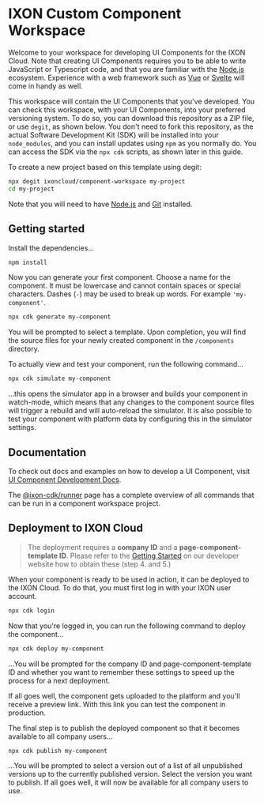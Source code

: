 # IXON Custom Component Workspace

Welcome to your workspace for developing UI Components for the IXON Cloud. Note that creating UI Components requires you to be able to write JavaScript or Typescript code, and that you are familiar with the [Node.js](https://nodejs.org/) ecosystem. Experience with a web framework such as [Vue](https://vuejs.org/) or [Svelte](https://svelte.dev/) will come in handy as well.

This workspace will contain the UI Components that you've developed. You can check this workspace, with your UI Components, into your preferred versioning system. To do so, you can download this repository as a ZIP file, or use `degit`, as shown below. You don't need to fork this repository, as the actual Software Development Kit (SDK) will be installed into your `node_modules`, and you can install updates using `npm` as you normally do. You can access the SDK via the `npx cdk` scripts, as shown later in this guide.

To create a new project based on this template using degit:
```sh
npx degit ixoncloud/component-workspace my-project
cd my-project
```

Note that you will need to have [Node.js](https://nodejs.org/) and [Git](https://git-scm.com/) installed.

## Getting started

Install the dependencies...

```sh
npm install
```

Now you can generate your first component. Choose a name for the component. It must be lowercase and cannot contain spaces or special characters. Dashes (`-`) may be used to break up words. For example `'my-component'`.

```sh
npx cdk generate my-component
```

You will be prompted to select a template. Upon completion, you will find the source files for your newly created component in the `/components` directory.

To actually view and test your component, run the following command...

```sh
npx cdk simulate my-component
```

...this opens the simulator app in a browser and builds your component in watch-mode, which means that any changes to the component source files will trigger a rebuild and will auto-reload the simulator. It is also possible to test your component with platform data by configuring this in the simulator settings.

## Documentation

To check out docs and examples on how to develop a UI Component, visit [UI Component Development Docs](https://developer.ixon.cloud/docs/custom-components).

The [@ixon-cdk/runner](https://www.npmjs.com/package/@ixon-cdk/runner) page has a complete overview of all commands that can be run in a component workspace project.

## Deployment to IXON Cloud

> The deployment requires a **company ID** and a **page-component-template ID**. Please refer to the [Getting Started](https://developer.ixon.cloud/docs/getting-started-1) on our developer website how to obtain these (step 4. and 5.)

When your component is ready to be used in action, it can be deployed to the IXON Cloud. To do that, you must first log in with your IXON user account.

```sh
npx cdk login
```

Now that you're logged in, you can run the following command to deploy the component...

```sh
npx cdk deploy my-component
```

...You will be prompted for the company ID and page-component-template ID and whether you want to remember these settings to speed up the process for a next deployment.

If all goes well, the component gets uploaded to the platform and you'll receive a preview link. With this link you can test the component in production.

The final step is to publish the deployed component so that it becomes available to all company users...

```sh
npx cdk publish my-component
```

...You will be prompted to select a version out of a list of all unpublished versions up to the currently published version. Select the version you want to publish. If all goes well, it will now be available for all company users to use.
